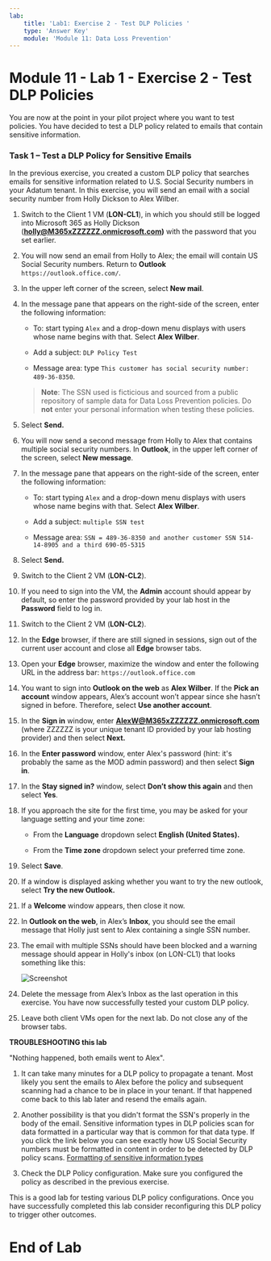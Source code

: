 ```yaml
---
lab:
    title: 'Lab1: Exercise 2 - Test DLP Policies '
    type: 'Answer Key'
    module: 'Module 11: Data Loss Prevention'
---
```


# Module 11 - Lab 1 - Exercise 2 - Test DLP Policies


You are now at the point in your pilot project where you want to test policies. You have decided to test a DLP policy related to emails that contain sensitive information. 


### Task 1 – Test a DLP Policy for Sensitive Emails

In the previous exercise, you created a custom DLP policy that searches emails for sensitive information related to U.S. Social Security numbers in your Adatum tenant. In this exercise, you will send an email with a social security number from Holly Dickson to Alex Wilber.

1. Switch to the Client 1 VM (**LON-CL1**), in which you should still be logged into Microsoft 365 as Holly Dickson (**holly@M365xZZZZZZ.onmicrosoft.com)** with the password that you set earlier. 

2. You will now send an email from Holly to Alex; the email will contain US Social Security numbers. Return to **Outlook** `https://outlook.office.com/`.

3. In the upper left corner of the screen, select **New mail**. 

4. In the message pane that appears on the right-side of the screen, enter the following information:

	- To: start typing `Alex` and a drop-down menu displays with users whose name begins with that. Select **Alex Wilber**.

	- Add a subject: `DLP Policy Test`

	- Message area: type `This customer has social security number: 489-36-8350`.

	> **Note**: The SSN used is ficticious and sourced from a public repository of sample data for Data Loss Prevention policies. Do **not** enter your personal information when testing these policies.

5. Select **Send.**

6. You will now send a second message from Holly to Alex that contains multiple social security numbers.  In **Outlook**, in the upper left corner of the screen, select **New message**. 

7. In the message pane that appears on the right-side of the screen, enter the following information:

	- To: start typing `Alex` and a drop-down menu displays with users whose name begins with that. Select **Alex Wilber**.

	- Add a subject: `multiple SSN test`

	- Message area: `SSN = 489-36-8350 and another customer SSN 514-14-8905 and a third 690-05-5315`

8. Select **Send.**

9. Switch to the Client 2 VM (**LON-CL2**). 

10. If you need to sign into the VM, the **Admin** account should appear by default, so enter the password provided by your lab host in the **Password** field to log in. 

11. Switch to the Client 2 VM (**LON-CL2**).

12. In the **Edge** browser, if there are still signed in sessions, sign out of the current user account and close all **Edge** browser tabs.

13. Open your **Edge** browser, maximize the window and enter the following URL in the address bar: `https://outlook.office.com`

14. You want to sign into **Outlook on the web** as **Alex Wilber**. If the **Pick an account** window appears, Alex’s account won’t appear since she hasn’t signed in before. Therefore, select **Use another account**. 

15. In the **Sign in** window, enter **AlexW@M365xZZZZZZ.onmicrosoft.com** (where ZZZZZZ is your unique tenant ID provided by your lab hosting provider) and then select **Next.**

16. In the **Enter password** window, enter Alex's password (hint: it's probably the same as the MOD admin password) and then select **Sign in**.

17. In the **Stay signed in?** window, select **Don’t show this again** and then select **Yes**.

18. If you approach the site for the first time, you may be asked for your language setting and your time zone:

	- From the **Language** dropdown select **English (United States).**

	- From the **Time zone** dropdown select your preferred time zone.

19. Select **Save**.

20. If a window is displayed asking whether you want to try the new outlook, select **Try the new Outlook.**

21. If a **Welcome** window appears, then close it now.

22. In **Outlook on the web**, in Alex’s **Inbox**, you should see the email message that Holly just sent to Alex containing a single SSN number.

23. The email with multiple SSNs should have been blocked and a warning message should appear in Holly's inbox (on LON-CL1) that looks something like this:

     ![Screenshot](../Media/DLP_policy_validation.png)

24. Delete the message from Alex’s Inbox as the last operation in this exercise. You have now successfully tested your custom DLP policy.

25. Leave both client VMs open for the next lab. Do not close any of the browser tabs.

**TROUBLESHOOTING this lab**

"Nothing happened, both emails went to Alex".
  
1. It can take many minutes for a DLP policy to propagate a tenant.  Most likely you sent the emails to Alex before the policy and subsequent scanning had a chance to be in place in your tenant.  If that happened come back to this lab later and resend the emails again.

2. Another possibility is that you didn't format the SSN's properly in the body of the email.  Sensitive information types in DLP policies scan for data formatted in a particular way that is common for that data type.  If you click the link below you can see exactly how US Social Security numbers must be formatted in content in order to be detected by DLP policy scans.
[Formatting of sensitive information types](https://docs.microsoft.com/en-us/microsoft-365/compliance/what-the-sensitive-information-types-look-for?view=o365-worldwide#us-social-security-number-ssn)

3. Check the DLP Policy configuration. Make sure you configured the policy as described in the previous exercise.

This is a good lab for testing various DLP policy configurations. Once you have successfully completed this lab consider reconfiguring this DLP policy to trigger other outcomes.


# End of Lab
